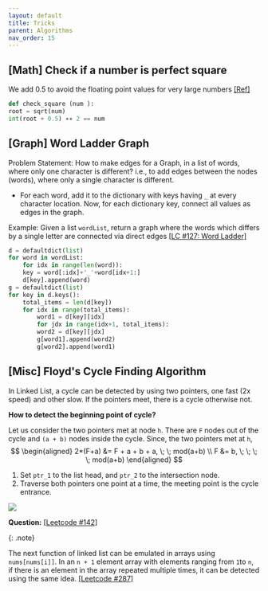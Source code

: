 ```yaml
---
layout: default
title: Tricks
parent: Algorithms
nav_order: 15
---
```


## [Math] Check if a number is perfect square
We add 0.5 to avoid the floating point values for very large numbers [[Ref]](https://djangocentral.com/python-program-to-check-if-a-number-is-perfect-square/)
```python
def check_square (num ):
root = sqrt(num)
int(root + 0.5) ∗∗ 2 == num
```



## [Graph] Word Ladder Graph

Problem Statement: How to make edges for a Graph, in a list of words, where only one character is different? i.e., to add edges between the nodes (words), where only a single character is different.
- For each word, add it to the dictionary with keys having `_` at every character location. Now, for each dictionary key, connect all values as edges in the graph.

Example: Given a list `wordList`, return a graph where the words which  differs by a single letter are connected via direct edges [[LC #127: Word Ladder]](https://leetcode.com/problems/word-ladder/description/)

```python
d = defaultdict(list)
for word in wordList:
	for idx in range(len(word)):
	key = word[:idx]+'_'+word[idx+1:]
	d[key].append(word)
g = defaultdict(list)
for key in d.keys():
	total_items = len(d[key])
	for idx in range(total_items):
		word1 = d[key][idx]
		for jdx in range(idx+1, total_items):
		word2 = d[key][jdx]
		g[word1].append(word2)
		g[word2].append(word1)
```



## [Misc] Floyd's Cycle Finding Algorithm

In Linked List, a cycle can be detected by using two pointers, one fast (2x speed) and other slow. If the pointers meet, there is a cycle otherwise not. 

**How to detect the beginning point of cycle?**

Let us consider the two pointers met at node `h`. There are `F` nodes out of the cycle and `(a + b)` nodes inside the cycle. Since, the two pointers met at `h`,
$$
\begin{aligned}
    2*(F+a) &= F + a + b + a,    \; \; mod(a+b) \\
    F &= b,  \; \;  \; \; mod(a+b)
\end{aligned}
$$

1. Set `ptr_1` to the list head, and `ptr_2` to the intersection node.
2. Traverse both pointers one point at a time, the meeting point is the cycle entrance.

![](../../../assets/images/floyd.png)

**Question:** [[Leetcode #142]](https://leetcode.com/problems/linked-list-cycle-ii/description/)

{: .note} 

The next function of linked list can be emulated in arrays using `nums[nums[i]]`. In an `n + 1` element array with elements ranging from `1`to `n`, if there is an element in the array repeated multiple times, it can be detected using the same idea. [[Leetcode #287]](https://leetcode.com/problems/find-the-duplicate-number/)





